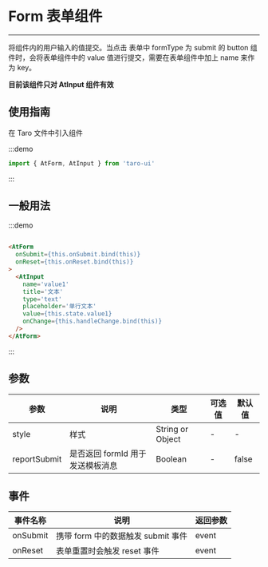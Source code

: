 # Form 表单组件

---
将组件内的用户输入的值提交。当点击 表单中 formType 为 submit 的 button 组件时，会将表单组件中的 value 值进行提交，需要在表单组件中加上 name 来作为 key。

**目前该组件只对 AtInput 组件有效**

## 使用指南

在 Taro 文件中引入组件

:::demo

```js
import { AtForm, AtInput } from 'taro-ui'
```

:::

## 一般用法

:::demo

```html

<AtForm
  onSubmit={this.onSubmit.bind(this)}
  onReset={this.onReset.bind(this)}
>
  <AtInput
    name='value1'
    title='文本'
    type='text'
    placeholder='单行文本'
    value={this.state.value1}
    onChange={this.handleChange.bind(this)}
  />
</AtForm>

```

:::

## 参数

| 参数       | 说明                                   | 类型    | 可选值                                                              | 默认值   |
| ---------- | -------------------------------------- | ------- | ------------------------------------------------------------------- | -------- |
| style | 样式 | String or Object  | - | - |
| reportSubmit | 是否返回 formId 用于发送模板消息  | Boolean  | - | false |


## 事件

| 事件名称 | 说明          | 返回参数  |
|---------- |-------------- |---------- |
| onSubmit | 携带 form 中的数据触发 submit 事件 | event  |
| onReset | 表单重置时会触发 reset 事件 | event  |
